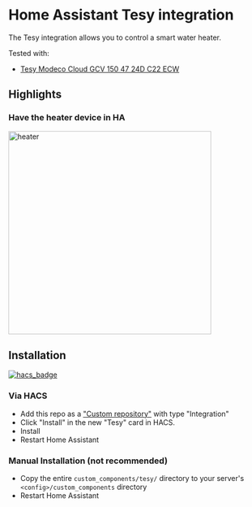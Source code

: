 # Home Assistant Tesy integration

The Tesy integration allows you to control a smart water heater.

Tested with:

- [Tesy Modeco Cloud GCV 150 47 24D C22 ECW](https://tesy.com/products/electric-water-heaters/modeco-series/modeco-cloud/?product=gcv-1504724d-c22-ecw)

## Highlights

### Have the heater device in HA

<img src="https://github.com/krasnoukhov/homeassistant-tesy/assets/944286/a08289f7-d7cc-49a0-9747-9fbd765e58d1" alt="heater" width="400">

## Installation

[![hacs_badge](https://img.shields.io/badge/HACS-Custom-41BDF5.svg?style=for-the-badge)](https://github.com/hacs/integration)

### Via HACS
* Add this repo as a ["Custom repository"](https://hacs.xyz/docs/faq/custom_repositories/) with type "Integration"
* Click "Install" in the new "Tesy" card in HACS.
* Install
* Restart Home Assistant

### Manual Installation (not recommended)
* Copy the entire `custom_components/tesy/` directory to your server's `<config>/custom_components` directory
* Restart Home Assistant

